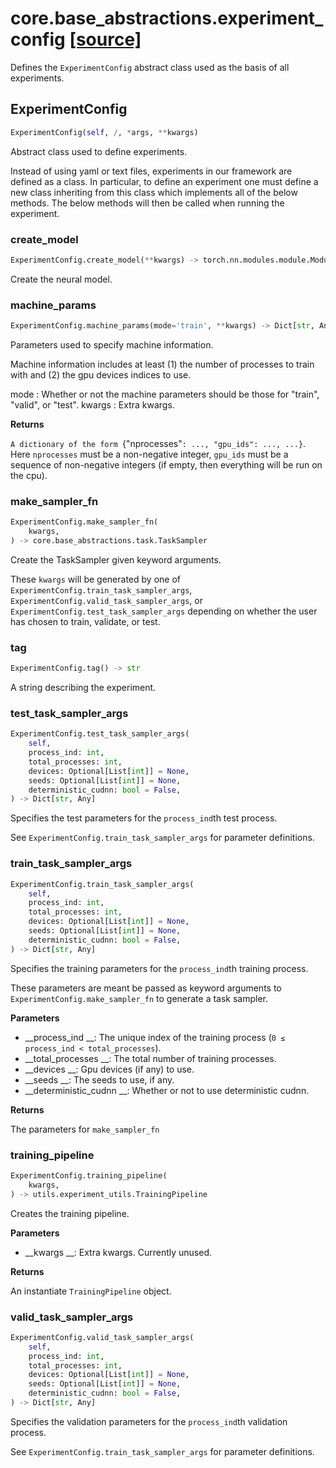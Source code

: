# core.base_abstractions.experiment_config [[source]](https://github.com/allenai/embodied-rl/tree/master/core/base_abstractions/experiment_config.py)
Defines the `ExperimentConfig` abstract class used as the basis of all
experiments.
## ExperimentConfig
```python
ExperimentConfig(self, /, *args, **kwargs)
```
Abstract class used to define experiments.

Instead of using yaml or text files, experiments in our framework
are defined as a class. In particular, to define an experiment one
must define a new class inheriting from this class which implements
all of the below methods. The below methods will then be called when
running the experiment.

### create_model
```python
ExperimentConfig.create_model(**kwargs) -> torch.nn.modules.module.Module
```
Create the neural model.
### machine_params
```python
ExperimentConfig.machine_params(mode='train', **kwargs) -> Dict[str, Any]
```
Parameters used to specify machine information.

Machine information includes at least (1) the number of processes
to train with and (2) the gpu devices indices to use.

mode : Whether or not the machine parameters should be those for
    "train", "valid", or "test".
kwargs : Extra kwargs.

__Returns__


`A dictionary of the form `{"nprocesses"`: ..., "gpu_ids": ..., ...}`.
Here `nprocesses` must be a non-negative integer, `gpu_ids` must
be a sequence of non-negative integers (if empty, then everything
will be run on the cpu).

### make_sampler_fn
```python
ExperimentConfig.make_sampler_fn(
    kwargs,
) -> core.base_abstractions.task.TaskSampler
```
Create the TaskSampler given keyword arguments.

These `kwargs` will be generated by one of
`ExperimentConfig.train_task_sampler_args`,
`ExperimentConfig.valid_task_sampler_args`, or
`ExperimentConfig.test_task_sampler_args` depending on whether
the user has chosen to train, validate, or test.

### tag
```python
ExperimentConfig.tag() -> str
```
A string describing the experiment.
### test_task_sampler_args
```python
ExperimentConfig.test_task_sampler_args(
    self,
    process_ind: int,
    total_processes: int,
    devices: Optional[List[int]] = None,
    seeds: Optional[List[int]] = None,
    deterministic_cudnn: bool = False,
) -> Dict[str, Any]
```
Specifies the test parameters for the `process_ind`th test process.

See `ExperimentConfig.train_task_sampler_args` for parameter
definitions.

### train_task_sampler_args
```python
ExperimentConfig.train_task_sampler_args(
    self,
    process_ind: int,
    total_processes: int,
    devices: Optional[List[int]] = None,
    seeds: Optional[List[int]] = None,
    deterministic_cudnn: bool = False,
) -> Dict[str, Any]
```
Specifies the training parameters for the `process_ind`th training
process.

These parameters are meant be passed as keyword arguments to `ExperimentConfig.make_sampler_fn`
to generate a task sampler.

__Parameters__


- __process_ind __: The unique index of the training process (`0 ≤ process_ind < total_processes`).
- __total_processes __: The total number of training processes.
- __devices __: Gpu devices (if any) to use.
- __seeds __: The seeds to use, if any.
- __deterministic_cudnn __: Whether or not to use deterministic cudnn.

__Returns__


The parameters for `make_sampler_fn`

### training_pipeline
```python
ExperimentConfig.training_pipeline(
    kwargs,
) -> utils.experiment_utils.TrainingPipeline
```
Creates the training pipeline.

__Parameters__


- __kwargs __: Extra kwargs. Currently unused.

__Returns__


An instantiate `TrainingPipeline` object.

### valid_task_sampler_args
```python
ExperimentConfig.valid_task_sampler_args(
    self,
    process_ind: int,
    total_processes: int,
    devices: Optional[List[int]] = None,
    seeds: Optional[List[int]] = None,
    deterministic_cudnn: bool = False,
) -> Dict[str, Any]
```
Specifies the validation parameters for the `process_ind`th
validation process.

See `ExperimentConfig.train_task_sampler_args` for parameter
definitions.

